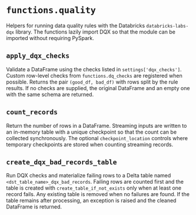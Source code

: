 # `functions.quality`

Helpers for running data quality rules with the Databricks `databricks-labs-dqx` library.
The functions lazily import DQX so that the module can be imported without
requiring PySpark.

## `apply_dqx_checks`

Validate a DataFrame using the checks listed in `settings['dqx_checks']`.
Custom row-level checks from `functions.dq_checks` are registered when
possible.  Returns the pair `(good_df, bad_df)` with rows split by the rule
results.  If no checks are supplied, the original DataFrame and an empty one
with the same schema are returned.

## `count_records`

Return the number of rows in a DataFrame.  Streaming inputs are written to an
in-memory table with a unique checkpoint so that the count can be collected
synchronously.  The optional `checkpoint_location` controls where temporary
checkpoints are stored when counting streaming records.

## `create_dqx_bad_records_table`

Run DQX checks and materialize failing rows to a Delta table named
`<dst_table_name>_dqx_bad_records`.  Failing rows are counted first and the
table is created with `create_table_if_not_exists` only when at least one
record fails.  Any existing table is removed when no failures are found.  If
the table remains after processing, an exception is raised and the cleaned
DataFrame is returned.
